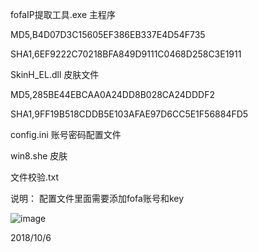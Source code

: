 fofaIP提取工具.exe 主程序

MD5,B4D07D3C15605EF386EB337E4D54F735

SHA1,6EF9222C70218BFA849D9111C0468D258C3E1911

SkinH_EL.dll 皮肤文件

MD5,285BE44EBCAA0A24DD8B028CA24DDDF2

SHA1,9FF19B518CDDB5E103AFAE97D6CC5E1F56884FD5

config.ini 账号密码配置文件

win8.she 皮肤

文件校验.txt

说明： 配置文件里面需要添加fofa账号和key

![image](https://github.com/greekn/awakening-conscience/blob/master/fofa/1.png)

2018/10/6
